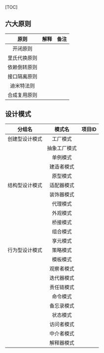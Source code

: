 [TOC]

## 六大原则

|     原则     | 解释 | 备注 |
| :----------: | :--: | :--: |
|   开闭原则   |      |      |
| 里氏代换原则 |      |      |
| 依赖倒转原则 |      |      |
| 接口隔离原则 |      |      |
|  迪米特法则  |      |      |
| 合成复用原则 |      |      |



## 设计模式

|     分组名     |    模式名    | 项目ID |
| :------------: | :----------: | :----: |
| 创建型设计模式 |   工厂模式   |        |
|                | 抽象工厂模式 |        |
|                |   单例模式   |        |
|                |  建造者模式  |        |
|                |   原型模式   |        |
| 结构型设计模式 |  适配器模式  |        |
|                |  装饰器模式  |        |
|                |   代理模式   |        |
|                |   外观模式   |        |
|                |   桥接模式   |        |
|                |   组合模式   |        |
|                |   享元模式   |        |
| 行为型设计模式 |   策略模式   |        |
|                |   模板模式   |        |
|                |  观察者模式  |        |
|                |  迭代器模式  |        |
|                |  责任链模式  |        |
|                |   命令模式   |        |
|                |  备忘录模式  |        |
|                |   状态模式   |        |
|                |  访问者模式  |        |
|                |  中介者模式  |        |
|                |  解释器模式  |        |

